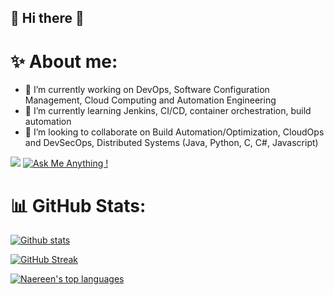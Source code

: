 ## 💫 Hi there  👋

# ✨ About me:

- 🔭 I’m currently working on DevOps, Software Configuration Management, Cloud Computing and Automation Engineering
- 🌱 I’m currently learning Jenkins, CI/CD, container orchestration, build automation 
- 👯 I’m looking to collaborate on Build Automation/Optimization, CloudOps and DevSecOps, Distributed Systems (Java, Python, C, C#, Javascript)

![](https://komarev.com/ghpvc/?username=SostheneFotso&color=green)      [![Ask Me Anything !](https://img.shields.io/badge/Ask%20me-anything-1abc9c.svg)](https://GitHub.com/Naereen/ama)  

# 📊 GitHub Stats:

[![Github stats](https://github-readme-stats.vercel.app/api?username=Kmerpro237&theme=blue-green)](https://github.com/KmerPro237/github-readme-stats)

[![GitHub Streak](https://streak-stats.demolab.com/?user=Kmerpro237)](https://git.io/streak-stats)

[![Naereen's top languages](https://github-readme-stats.vercel.app/api/top-langs/?username=Kmerpro237&theme=blue-green)](https://github.com/KmerPro237/github-readme-stats)

